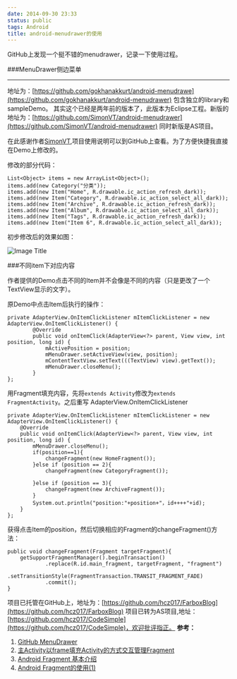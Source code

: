 ```yaml
---
date: 2014-09-30 23:33
status: public
tags: Android
title: android-menudrawer的使用
---
```



GitHub上发现一个挺不错的menudrawer，记录一下使用过程。

###MenuDrawer侧边菜单
- - -

地址为：[https://github.com/gokhanakkurt/android-menudrawe](https://github.com/gokhanakkurt/android-menudrawer) 包含独立的library和sampleDemo。
其实这个已经是两年前的版本了，此版本为Eclipse工程。新版的地址为：[https://github.com/SimonVT/android-menudrawer](https://github.com/SimonVT/android-menudrawer)
同时新版是AS项目。

在此感谢作者[SimonVT](https://github.com/SimonVT),项目使用说明可以到GitHub上查看。为了方便快捷我直接在Demo上修改的。

修改的部分代码：

    List<Object> items = new ArrayList<Object>();
    items.add(new Category("分类"));
    items.add(new Item("Home", R.drawable.ic_action_refresh_dark));
    items.add(new Item("Category", R.drawable.ic_action_select_all_dark));
    items.add(new Item("Archive", R.drawable.ic_action_refresh_dark));
    items.add(new Item("Album", R.drawable.ic_action_select_all_dark));
    items.add(new Item("Tags", R.drawable.ic_action_refresh_dark));
    items.add(new Item("Item 6", R.drawable.ic_action_select_all_dark));
            
初步修改后的效果如图：

![Image Title](http://ww4.sinaimg.cn/mw690/69443115jw1el77u5cu1mj20u01e0gpk.jpg)


###不同item下对应内容

作者提供的Demo点击不同的Item并不会像是不同的内容（只是更改了一个TextView显示的文字）。

原Demo中点击Item后执行的操作：

    private AdapterView.OnItemClickListener mItemClickListener = new AdapterView.OnItemClickListener() {
            @Override
            public void onItemClick(AdapterView<?> parent, View view, int position, long id) {
                mActivePosition = position;
                mMenuDrawer.setActiveView(view, position);
                mContentTextView.setText(((TextView) view).getText());
                mMenuDrawer.closeMenu();
            }
    };
    
 用Fragment填充内容，先将```extends Activity```修改为```extends FragmentActivity```。之后重写  AdapterView.OnItemClickListener

    private AdapterView.OnItemClickListener mItemClickListener = new AdapterView.OnItemClickListener() {
        @Override
        public void onItemClick(AdapterView<?> parent, View view, int position, long id) {
            mMenuDrawer.closeMenu();
            if(position==1){
            	changeFragment(new HomeFragment());
            }else if (position == 2){
                changeFragment(new CategoryFragment());

            }else if (position == 3){
            	changeFragment(new ArchiveFragment());
            }
            System.out.println("position:"+position+"，id++++"+id);
        }
    };

获得点击Item的position，然后切换相应的Fragment的changeFragment()方法：

	public void changeFragment(Fragment targetFragment){
        getSupportFragmentManager().beginTransaction()
        		.replace(R.id.main_fragment, targetFragment, "fragment")
                .setTransitionStyle(FragmentTransaction.TRANSIT_FRAGMENT_FADE)
                .commit();
    }

项目已托管在GitHub上，地址为：[https://github.com/hcz017/FarboxBlog](https://github.com/hcz017/FarboxBlog)
项目已转为AS项目,地址：[https://github.com/hcz017/CodeSimple](https://github.com/hcz017/CodeSimple)，欢迎批评指正。
**参考：**
1. [GitHub MenuDrawer](https://github.com/gokhanakkurt/android-menudrawe)
1. [主Activity以frame填充Activity的方式交互管理Fragment](http://blog.sina.com.cn/s/blog_537d61430101bakx.html)    
2. [Android Fragment 基本介绍](http://www.cnblogs.com/mengdd/archive/2013/01/08/2851368.html)
3. [Android Fragment的使用(1)](http://www.cnblogs.com/xinye/archive/2012/08/28/2659712.html)